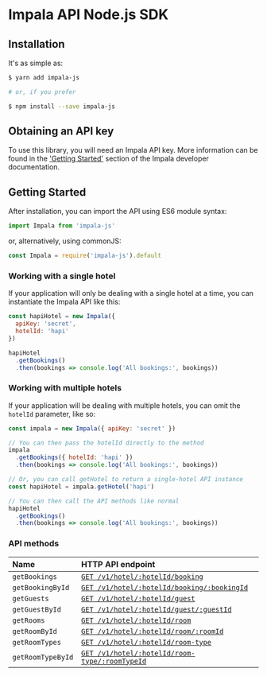 # Impala API Node.js SDK

## Installation

It's as simple as:

```bash
$ yarn add impala-js

# or, if you prefer

$ npm install --save impala-js
```

## Obtaining an API key

To use this library, you will need an Impala API key. More information can be
found in the ['Getting Started'][getting-started] section of the Impala developer documentation.

## Getting Started

After installation, you can import the API using ES6 module syntax:

```js
import Impala from 'impala-js'
```

or, alternatively, using commonJS:

```js
const Impala = require('impala-js').default
```

### Working with a single hotel

If your application will only be dealing with a single hotel at a time,
you can instantiate the Impala API like this:

```js
const hapiHotel = new Impala({
  apiKey: 'secret',
  hotelId: 'hapi'
})

hapiHotel
  .getBookings()
  .then(bookings => console.log('All bookings:', bookings))
```

### Working with multiple hotels

If your application will be dealing with multiple hotels, you can omit the `hotelId`
parameter, like so:

```js
const impala = new Impala({ apiKey: 'secret' })

// You can then pass the hotelId directly to the method
impala
  .getBookings({ hotelId: 'hapi' })
  .then(bookings => console.log('All bookings:', bookings))

// Or, you can call getHotel to return a single-hotel API instance
const hapiHotel = impala.getHotel('hapi')

// You can then call the API methods like normal
hapiHotel
  .getBookings()
  .then(bookings => console.log('All bookings:', bookings))
```

### API methods

| Name              | HTTP API endpoint                                               |
|:------------------|:----------------------------------------------------------------|
| `getBookings`     | [`GET /v1/hotel/:hotelId/booking`][type-booking]                |
| `getBookingById`  | [`GET /v1/hotel/:hotelId/booking/:bookingId`][type-booking]     |
| `getGuests`       | [`GET /v1/hotel/:hotelId/guest`][type-guest]                    |
| `getGuestById`    | [`GET /v1/hotel/:hotelId/guest/:guestId`][type-guest]           |
| `getRooms`        | [`GET /v1/hotel/:hotelId/room`][type-room]                      |
| `getRoomById`     | [`GET /v1/hotel/:hotelId/room/:roomId`][type-room]              |
| `getRoomTypes`    | [`GET /v1/hotel/:hotelId/room-type`][type-roomType]             |
| `getRoomTypeById` | [`GET /v1/hotel/:hotelId/room-type/:roomTypeId`][type-roomType] |

[getting-started]: https://docs.getimpala.com/#getting-started
[type-booking]: https://docs.getimpala.com/#booking
[type-guest]: https://docs.getimpala.com/#guest
[type-room]: https://docs.getimpala.com/#room
[type-roomType]: https://docs.getimpala.com/#room-type
